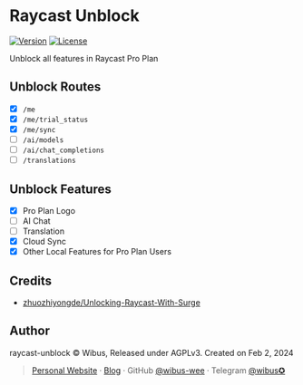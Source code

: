 # Raycast Unblock

[![Version][package-version-src]][package-version-href]
[![License][license-src]][license-href]

Unblock all features in Raycast Pro Plan

## Unblock Routes

- [x] `/me`
- [x] `/me/trial_status`
- [x] `/me/sync`
- [ ] `/ai/models`
- [ ] `/ai/chat_completions`
- [ ] `/translations`

## Unblock Features

- [x] Pro Plan Logo
- [ ] AI Chat
- [ ] Translation
- [x] Cloud Sync
- [x] Other Local Features for Pro Plan Users

## Credits

- [zhuozhiyongde/Unlocking-Raycast-With-Surge](https://github.com/zhuozhiyongde/Unlocking-Raycast-With-Surge)

## Author

raycast-unblock © Wibus, Released under AGPLv3. Created on Feb 2, 2024

> [Personal Website](http://wibus.ren/) · [Blog](https://blog.wibus.ren/) · GitHub [@wibus-wee](https://github.com/wibus-wee/) · Telegram [@wibus✪](https://t.me/wibus_wee)

<!-- Badges -->

[package-version-src]: https://img.shields.io/github/package-json/v/wibus-wee/raycast-unblock?style=flat&colorA=080f12&colorB=1fa669
[package-version-href]: https://github.com/wibus-wee/raycast-unblock
[license-src]: https://img.shields.io/github/license/wibus-wee/raycast-unblock.svg?style=flat&colorA=080f12&colorB=1fa669
[license-href]: https://github.com/wibus-wee/raycast-unblock/blob/main/LICENSE
